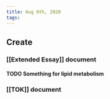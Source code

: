 ```yaml
---
title: Aug 8th, 2020
tags:
---
```


## 
## Create
### [[Extended Essay]] document
#### TODO Something for lipid metabolism
### [[TOK]] document
###
